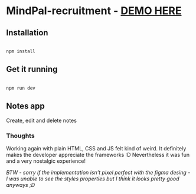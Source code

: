 # MindPal-recruitment - [DEMO HERE](https://mind-pal-task.vercel.app/)

## Installation

```

npm install

```

## Get it running

```

npm run dev

```

## Notes app

Create, edit and delete notes

### Thoughts

Working again with plain HTML, CSS and JS felt kind of weird. It definitely makes the developer appreciate the frameworks :D Nevertheless it was fun and a very nostalgic experience!

_BTW - sorry if the implementation isn't pixel perfect with the figma desing - I was unable to see the styles properties but I think it looks pretty good anyways ;D_
